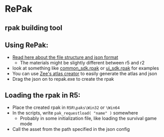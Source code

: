# RePak
rpak building tool
---

## Using RePak:
* [Read here about the file structure and json format](https://r2northstar.readthedocs.io/en/latest/repak/)
    * The materials might be slightly different between r5 and r2
* look at something like [common_sdk.rpak](https://github.com/kralrindo/common_sdk.rpak) or [ui_sdk.rpak](https://github.com/AyeZeeBB/ui_sdk.rpak) for examples
* You can use [Zee's atlas creator](https://atlas.r5reloaded.com/) to easily generate the atlas and json
* Drag the json on to repak.exe to create the rpak

## Loading the rpak in R5:
* Place the created rpak in `R5R\paks\Win32` or `\Win64`
* In the scripts, write `pak_requestload( "name" )` somewhere 
    * Probably in some initialization file, like loading the survival game mode
* Call the asset from the path specified in the json config